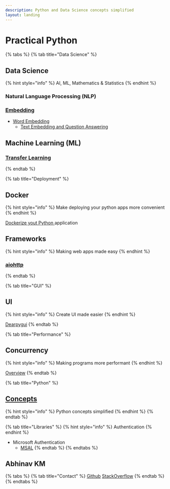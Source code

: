 ```yaml
---
description: Python and Data Science concepts simplified
layout: landing
---
```


# Practical Python

{% tabs %}
{% tab title="Data Science" %}
## Data Science

{% hint style="info" %}
AI, ML, Mathematics & Statistics
{% endhint %}

### Natural Language Processing (NLP)

### [Embedding](table-of-contents/natural-language-processing/embeddings-101/)

* [Word Embedding](table-of-contents/natural-language-processing/embeddings-101/word-embeddings/)
  * [Text Embedding and Question Answering](https://colab.research.google.com/drive/1c4yqMtqCP8lUzUl-q0OvAEi1x1WM0VIq?usp=sharing)

## Machine Learning (ML)

### [Transfer Learning](practical-python/machine-learning/transfer-learning-101.md)
{% endtab %}

{% tab title="Deployment" %}
## Docker

{% hint style="info" %}
Make deploying your python apps more convenient
{% endhint %}

[Dockerize yout Python ](http://localhost:5000/o/CHCI6UQGUTiOTozJw7eL/s/X2zSGdlerElOUAjFhmji/)application

## Frameworks

{% hint style="info" %}
Making web apps made easy
{% endhint %}

### [aiohttp](http://localhost:5000/s/ED1WZBWNPSChckHZ8Gxd/python-web-frameworks/aiohttp)
{% endtab %}

{% tab title="GUI" %}
## UI

{% hint style="info" %}
Create UI made easier
{% endhint %}

[Dearpygui](http://localhost:5000/s/UT3KKighFuDr3MISjroL/)
{% endtab %}

{% tab title="Performance" %}
## Concurrency

{% hint style="info" %}
Making programs more performant
{% endhint %}

[Overview](http://localhost:5000/o/CHCI6UQGUTiOTozJw7eL/s/sCBNX6AEYb38piYbYTGN/)
{% endtab %}

{% tab title="Python" %}
## [Concepts](https://blacksmithop.github.io/PythonConcepts/)

{% hint style="info" %}
Python concepts simplified
{% endhint %}
{% endtab %}

{% tab title="Libraries" %}
{% hint style="info" %}
Authentication
{% endhint %}

* Microsoft Authentication
  * [MSAL](http://localhost:5000/s/fckzwB5R6ILdeDMeb8UE/)
{% endtab %}
{% endtabs %}

## Abhinav KM

{% tabs %}
{% tab title="Contact" %}
[Github](https://github.com/blacksmithop) [StackOverflow](https://stackoverflow.com/users/11323371/insertcheesyline)
{% endtab %}
{% endtabs %}
